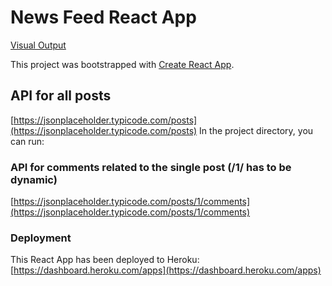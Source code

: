 # News Feed React App

[Visual Output](./readmeimg.png)

This project was bootstrapped with [Create React App](https://github.com/facebook/create-react-app).

## API for all posts

[https://jsonplaceholder.typicode.com/posts](https://jsonplaceholder.typicode.com/posts)
In the project directory, you can run:

### API for comments related to the single post (/1/ has to be dynamic)

[https://jsonplaceholder.typicode.com/posts/1/comments](https://jsonplaceholder.typicode.com/posts/1/comments)

### Deployment

This React App has been deployed to Heroku: [https://dashboard.heroku.com/apps](https://dashboard.heroku.com/apps)
